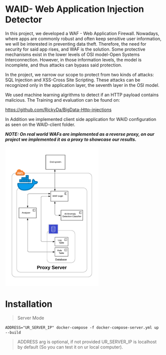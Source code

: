 # WAID- Web Application Injection Detector

In this project, we developed a WAF - Web Application Firewall. Nowadays, where apps are commonly robust and often keep sensitive user information, we will be interested in preventing data theft. Therefore, the need for security for said app rises, and WAF is the solution.
Some protective mechanisms exist in the lower levels of OSI model-Open Systems Interconnection. However, in those information levels, the model is incomplete, and thus attacks can bypass said protection.

In the project, we narrow our scope to protect from two kinds of attacks: SQL Injection and XSS-Cross Site Scripting. These attacks can be recognized only in the application layer, the seventh layer in the OSI model.

We used machine learning algrithms to detect if an HTTP payload contains malicious. The Training and evaluation can be found on:

https://github.com/RickyDa/BigData-Http-injections

In Addition we implemented client side application for WAID configuration as seen on the WAID-client folder.

***NOTE: On real world WAFs are implemented as a reverse proxy, on our project we implemented it as a proxy to showcase our results.***

<img src="https://github.com/RickyDa/WAID---Web-Application-Injection-Detector/blob/master/assets/archi.png" height="450" width="300">


# Installation 
> Server Mode
```
ADDRESS="UR_SERVER_IP" docker-compose -f docker-compose-server.yml up --build 
```
> ADDRESS arg is optional, if not provided UR_SERVER_IP is localhost by default (So you can test it on ur local computer).




